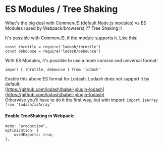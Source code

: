 # ES Modules / Tree Shaking

What's the big deal with CommonJS \(default Node.js modules\) vs ES Modules \(used by Webpack/browsers\) ?? Tree Shaking !!

It's possible with CommonJS, if the module supports it. Like this:

```text
const throttle = require('lodash/throttle')
const debounce = require('lodash/debounce')
```

With ES Modules, it's possible to use a more concise and universal format:

```text
import { throttle, debounce } from 'lodash'
```

Enable this above ES format for Lodash. Lodash does not support it by default:  
[https://github.com/lodash/babel-plugin-lodash](https://github.com/lodash/babel-plugin-lodash)  
Otherwise you'll have to do it the first way, but with import: `import isArray from 'lodash/isArray'`



#### Enable TreeShaking in Webpack:

```text
mode: "production",
optimization: {
    usedExports: true,
},
```

